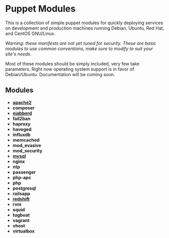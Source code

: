 # Puppet Modules
This is a collection of simple puppet modules for quickly deploying
services on development and production machines running Debian,
Ubuntu, Red Hat, and CentOS GNU/Linux.

*Warning: these manifests are not yet tuned for security. These are
 basic modules to use common conventions, make sure to modify to suit
 your site's needs.*

Most of these modules should be simply included, very few take
parameters. Right now operating system support is in favor of
Debian/Ubuntu. Documentation will be coming soon.

## Modules ##
* [__apache2__](modules/apache2/README.md)
* __composer__
* [__ejabberd__](modules/ejabberd/README.md)
* __fail2ban__
* __haproxy__
* __haveged__
* __influxdb__
* __memcached__
* __mod_evasive__
* __mod_security__
* [__mysql__](modules/mysql/README.md)
* __nginx__
* __ntp__
* __passenger__
* __php-apc__
* __php__
* __postgresql__
* __railsapp__
* [__redshift__](modules/redshift/README.md)
* __rvm__
* __squid__
* __tugboat__
* __vagrant__
* __vhost__
* __virtualbox__
